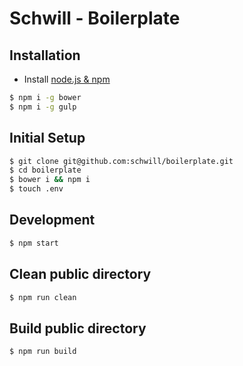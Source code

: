 Schwill - Boilerplate
=======

## Installation
- Install [node.js & npm](http://blog.npmjs.org/post/85484771375/how-to-install-npm)
```bash
$ npm i -g bower
$ npm i -g gulp
```

## Initial Setup
```bash
$ git clone git@github.com:schwill/boilerplate.git
$ cd boilerplate
$ bower i && npm i
$ touch .env
```

## Development
```bash
$ npm start
```

## Clean public directory
```bash
$ npm run clean
```

## Build public directory
```bash 
$ npm run build
```
